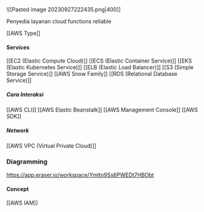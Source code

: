 ![[Pasted image 20230927222435.png|400]]

Penyedia layanan cloud functions reliable

[[AWS Type]]

#### Services
[[EC2 (Elastic Compute Cloud)]]
[[ECS (Elastic Container Service)]]
[[EKS (Elastic Kubernetes Service)]]
[[ELB (Elastic Load Balancer)]]
[[S3 (Simple Storage Service)]]
[[AWS Snow Family]]
[[RDS (Relational Database Service)]]

##### Cara Interaksi
[[AWS CLI]]
[[AWS Elastic Beanstalk]]
[[AWS Management Console]]
[[AWS SDK]]

##### Network
[[AWS VPC (Virtual Private Cloud)]]

### Diagramming
https://app.eraser.io/workspace/Ymltn9Ss6PWEDt7HBObt

#### Concept
[[AWS IAM]]
